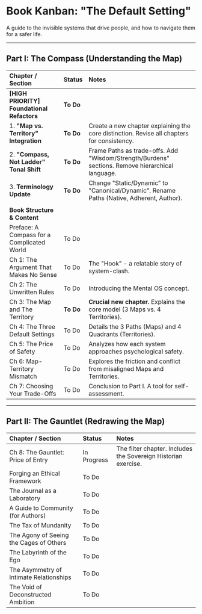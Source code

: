 # Book Kanban: "The Default Setting"

A guide to the invisible systems that drive people, and how to navigate them for a safer life.

---

## Part I: The Compass (Understanding the Map)

| Chapter / Section                            | Status      | Notes                                                                                             |
| :------------------------------------------- | :---------- | :------------------------------------------------------------------------------------------------ |
| **[HIGH PRIORITY] Foundational Refactors**   | **To Do**   |                                                                                                   |
| 1. **"Map vs. Territory" Integration**       | **To Do**   | Create a new chapter explaining the core distinction. Revise all chapters for consistency.        |
| 2. **"Compass, Not Ladder" Tonal Shift**     | **To Do**   | Frame Paths as trade-offs. Add "Wisdom/Strength/Burdens" sections. Remove hierarchical language. |
| 3. **Terminology Update**                    | **To Do**   | Change "Static/Dynamic" to "Canonical/Dynamic". Rename Paths (Native, Adherent, Author).          |
|                                              |             |                                                                                                   |
| **Book Structure & Content**                 |             |                                                                                                   |
| Preface: A Compass for a Complicated World   | To Do       |                                                                                                   |
| Ch 1: The Argument That Makes No Sense       | To Do       | The "Hook" - a relatable story of system-clash.                                                   |
| Ch 2: The Unwritten Rules                    | To Do       | Introducing the Mental OS concept.                                                                |
| Ch 3: The Map and The Territory              | **To Do**   | **Crucial new chapter.** Explains the core model (3 Maps vs. 4 Territories).                      |
| Ch 4: The Three Default Settings             | To Do       | Details the 3 Paths (Maps) and 4 Quadrants (Territories).                                         |
| Ch 5: The Price of Safety                    | To Do       | Analyzes how each system approaches psychological safety.                                         |
| Ch 6: Map-Territory Mismatch                 | To Do       | Explores the friction and conflict from misaligned Maps and Territories.                          |
| Ch 7: Choosing Your Trade-Offs               | To Do       | Conclusion to Part I. A tool for self-assessment.                                                 |

---

## Part II: The Gauntlet (Redrawing the Map)

| Chapter / Section                            | Status      | Notes                                                                                             |
| :------------------------------------------- | :---------- | :------------------------------------------------------------------------------------------------ |
| Ch 8: The Gauntlet: Price of Entry           | In Progress | The filter chapter. Includes the Sovereign Historian exercise.                                    |
| Forging an Ethical Framework                 | To Do       |                                                                                                   |
| The Journal as a Laboratory                  | To Do       |                                                                                                   |
| A Guide to Community (for Authors)           | To Do       |                                                                                                   |
| The Tax of Mundanity                         | To Do       |                                                                                                   |
| The Agony of Seeing the Cages of Others      | To Do       |                                                                                                   |
| The Labyrinth of the Ego                     | To Do       |                                                                                                   |
| The Asymmetry of Intimate Relationships      | To Do       |                                                                                                   |
| The Void of Deconstructed Ambition           | To Do       |                                                                                                   |
